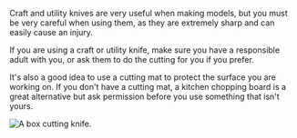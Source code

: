 Craft and utility knives are very useful when making models, but you must be very careful when using them, as they are extremely sharp and can easily cause an injury.

If you are using a craft or utility knife, make sure you have a responsible adult with you, or ask them to do the cutting for you if you prefer.

It's also a good idea to use a cutting mat to protect the surface you are working on. If you don't have a cutting mat, a kitchen chopping board is a great alternative but ask permission before you use something that isn't yours.

![A box cutting knife.](https://upload.wikimedia.org/wikipedia/commons/c/cf/Box-cutter.jpg)
